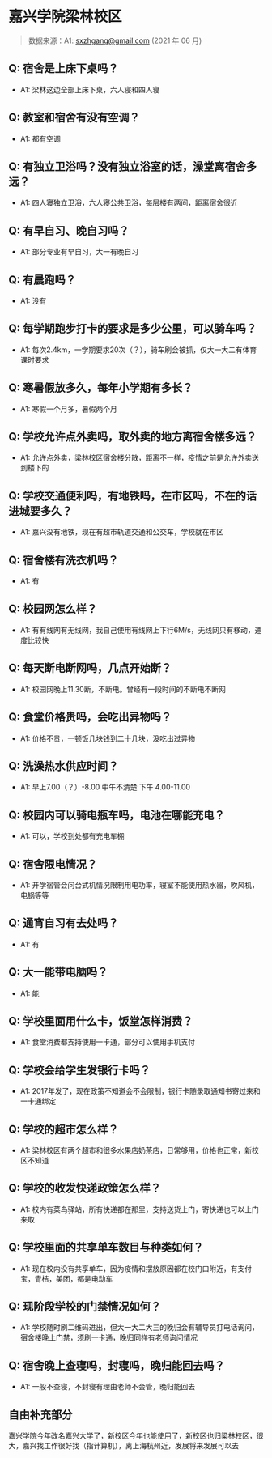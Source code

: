 # 嘉兴学院梁林校区

> 数据来源：A1: sxzhgang@gmail.com (2021 年 06 月)

## Q: 宿舍是上床下桌吗？

- A1: 梁林这边全部上床下桌，六人寝和四人寝

## Q: 教室和宿舍有没有空调？

- A1: 都有空调

## Q: 有独立卫浴吗？没有独立浴室的话，澡堂离宿舍多远？

- A1: 四人寝独立卫浴，六人寝公共卫浴，每层楼有两间，距离宿舍很近

## Q: 有早自习、晚自习吗？

- A1: 部分专业有早自习，大一有晚自习

## Q: 有晨跑吗？

- A1: 没有

## Q: 每学期跑步打卡的要求是多少公里，可以骑车吗？

- A1: 每次2.4km，一学期要求20次（？），骑车刷会被抓，仅大一大二有体育课时要求

## Q: 寒暑假放多久，每年小学期有多长？

- A1: 寒假一个月多，暑假两个月

## Q: 学校允许点外卖吗，取外卖的地方离宿舍楼多远？

- A1: 允许点外卖，梁林校区宿舍楼分散，距离不一样，疫情之前是允许外卖送到楼下的

## Q: 学校交通便利吗，有地铁吗，在市区吗，不在的话进城要多久？

- A1: 嘉兴没有地铁，现在有超市轨道交通和公交车，学校就在市区

## Q: 宿舍楼有洗衣机吗？

- A1: 有

## Q: 校园网怎么样？

- A1: 有有线网有无线网，我自己使用有线网上下行6M/s，无线网只有移动，速度比较快

## Q: 每天断电断网吗，几点开始断？

- A1: 校园网晚上11.30断，不断电。曾经有一段时间的不断电不断网

## Q: 食堂价格贵吗，会吃出异物吗？

- A1: 价格不贵，一顿饭几块钱到二十几块，没吃出过异物

## Q: 洗澡热水供应时间？

- A1: 早上7.00（？）-8.00 中午不清楚 下午 4.00-11.00

## Q: 校园内可以骑电瓶车吗，电池在哪能充电？

- A1: 可以，学校到处都有充电车棚

## Q: 宿舍限电情况？

- A1: 开学宿管会问台式机情况限制用电功率，寝室不能使用热水器，吹风机，电锅等等

## Q: 通宵自习有去处吗？

- A1: 有

## Q: 大一能带电脑吗？

- A1: 能

## Q: 学校里面用什么卡，饭堂怎样消费？

- A1: 食堂消费都支持使用一卡通，部分可以使用手机支付

## Q: 学校会给学生发银行卡吗？

- A1: 2017年发了，现在政策不知道会不会限制，银行卡随录取通知书寄过来和一卡通绑定

## Q: 学校的超市怎么样？

- A1: 梁林校区有两个超市和很多水果店奶茶店，日常够用，价格也正常，新校区不知道

## Q: 学校的收发快递政策怎么样？

- A1: 校内有菜鸟驿站，所有快递都在那里，支持送货上门，寄快递也可以上门来取

## Q: 学校里面的共享单车数目与种类如何？

- A1: 现在校内没有共享单车，因为疫情和摆放原因都在校门口附近，有支付宝，青桔，美团，都是电动车

## Q: 现阶段学校的门禁情况如何？

- A1: 学校随时刷二维码进出，但大一大二大三的晚归会有辅导员打电话询问，宿舍楼晚上门禁，须刷一卡通，晚归同样有老师询问情况

## Q: 宿舍晚上查寝吗，封寝吗，晚归能回去吗？

- A1: 一般不查寝，不封寝有理由老师不会管，晚归能回去

## 自由补充部分

嘉兴学院今年改名嘉兴大学了，新校区今年也能使用了，新校区也归梁林校区，很大，嘉兴找工作很好找（指计算机），离上海杭州近，发展将来发展可以去